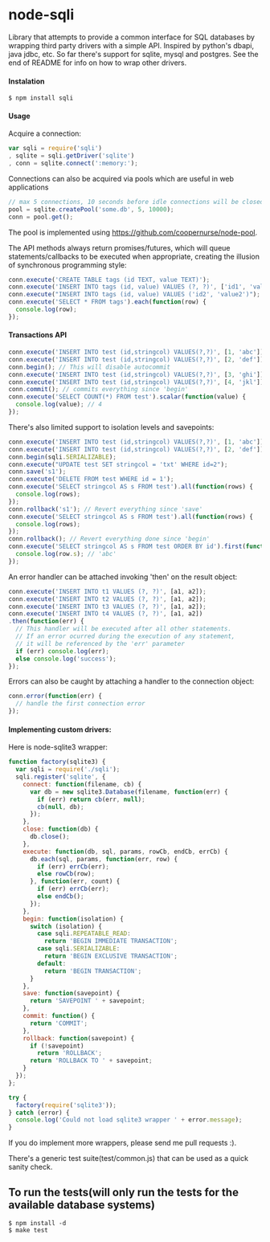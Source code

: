 # node-sqli

  Library that attempts to provide a common interface for SQL databases by
  wrapping third party drivers with a simple API. Inspired by python's
  dbapi, java jdbc, etc. So far there's support for sqlite, mysql and postgres.
  See the end of README for info on how to wrap other drivers.

#### Instalation

    $ npm install sqli

#### Usage

  Acquire a connection:

```js
var sqli = require('sqli')
, sqlite = sqli.getDriver('sqlite')
, conn = sqlite.connect(':memory:');
```

  Connections can also be acquired via pools which are useful in web applications

```js
// max 5 connections, 10 seconds before idle connections will be closed
pool = sqlite.createPool('some.db', 5, 10000);
conn = pool.get();
```

  The pool is implemented using https://github.com/coopernurse/node-pool.

  The API methods always return promises/futures, which will queue statements/callbacks
  to be executed when appropriate, creating the illusion of synchronous programming
  style:

```js
conn.execute('CREATE TABLE tags (id TEXT, value TEXT)');
conn.execute('INSERT INTO tags (id, value) VALUES (?, ?)', ['id1', 'value1']);
conn.execute("INSERT INTO tags (id, value) VALUES ('id2', 'value2')");
conn.execute('SELECT * FROM tags').each(function(row) {
  console.log(row);
});
```

#### Transactions API

```js
conn.execute('INSERT INTO test (id,stringcol) VALUES(?,?)', [1, 'abc']);
conn.execute('INSERT INTO test (id,stringcol) VALUES(?,?)', [2, 'def']);
conn.begin(); // This will disable autocommit
conn.execute('INSERT INTO test (id,stringcol) VALUES(?,?)', [3, 'ghi']);
conn.execute('INSERT INTO test (id,stringcol) VALUES(?,?)', [4, 'jkl']);
conn.commit(); // commits everything since 'begin'
conn.execute('SELECT COUNT(*) FROM test').scalar(function(value) {
  console.log(value); // 4
});
```

  There's also limited support to isolation levels and savepoints:

```js
conn.execute('INSERT INTO test (id,stringcol) VALUES(?,?)', [1, 'abc']);
conn.execute('INSERT INTO test (id,stringcol) VALUES(?,?)', [2, 'def']);
conn.begin(sqli.SERIALIZABLE);
conn.execute("UPDATE test SET stringcol = 'txt' WHERE id=2");
conn.save('s1');
conn.execute('DELETE FROM test WHERE id = 1');
conn.execute('SELECT stringcol AS s FROM test').all(function(rows) {
  console.log(rows);
});
conn.rollback('s1'); // Revert everything since 'save'
conn.execute('SELECT stringcol AS s FROM test').all(function(rows) {
  console.log(rows);
});
conn.rollback(); // Revert everything done since 'begin'
conn.execute('SELECT stringcol AS s FROM test ORDER BY id').first(function(row) {
  console.log(row.s); // 'abc'
});
```

  An error handler can be attached invoking 'then' on the result object:

```js
conn.execute('INSERT INTO t1 VALUES (?, ?)', [a1, a2]);
conn.execute('INSERT INTO t2 VALUES (?, ?)', [a1, a2]);
conn.execute('INSERT INTO t3 VALUES (?, ?)', [a1, a2]);
conn.execute('INSERT INTO t4 VALUES (?, ?)', [a1, a2])
.then(function(err) {
  // This handler will be executed after all other statements.
  // If an error ocurred during the execution of any statement,
  // it will be referenced by the 'err' parameter
  if (err) console.log(err);
  else console.log('success');
});
``` 

  Errors can also be caught by attaching a handler to the connection object:

```js
conn.error(function(err) {
  // handle the first connection error
});
```

#### Implementing custom drivers:

  Here is node-sqlite3 wrapper:

```js
function factory(sqlite3) {
  var sqli = require('./sqli');
  sqli.register('sqlite', {
    connect: function(filename, cb) {
      var db = new sqlite3.Database(filename, function(err) {
        if (err) return cb(err, null);
        cb(null, db);
      });
    },
    close: function(db) {
      db.close();
    },
    execute: function(db, sql, params, rowCb, endCb, errCb) {
      db.each(sql, params, function(err, row) {
        if (err) errCb(err);
        else rowCb(row);
      }, function(err, count) {
        if (err) errCb(err);
        else endCb();
      });
    },
    begin: function(isolation) {
      switch (isolation) {
        case sqli.REPEATABLE_READ:
          return 'BEGIN IMMEDIATE TRANSACTION';
        case sqli.SERIALIZABLE:
          return 'BEGIN EXCLUSIVE TRANSACTION';
        default:
          return 'BEGIN TRANSACTION';
      }
    },
    save: function(savepoint) {
      return 'SAVEPOINT ' + savepoint;
    },
    commit: function() {
      return 'COMMIT';
    },
    rollback: function(savepoint) {
      if (!savepoint)
        return 'ROLLBACK';
      return 'ROLLBACK TO ' + savepoint;
    }
  });
};

try {
  factory(require('sqlite3'));
} catch (error) {
  console.log('Could not load sqlite3 wrapper ' + error.message);
}
```

  If you do implement more wrappers, please send me pull requests :).

  There's a generic test suite(test/common.js) that can be used as a quick sanity check.

## To run the tests(will only run the tests for the available database systems)

    $ npm install -d
    $ make test
